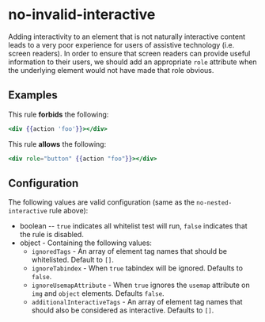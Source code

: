 # no-invalid-interactive

Adding interactivity to an element that is not naturally interactive content leads to a very poor experience for
users of assistive technology (i.e. screen readers). In order to ensure that screen readers can provide useful information to their users, we should add an appropriate `role` attribute when the underlying element would not have made that role obvious.

## Examples

This rule **forbids** the following:

```hbs
<div {{action 'foo'}}></div>
```

This rule **allows** the following:

```hbs
<div role="button" {{action "foo"}}></div>
```

## Configuration

The following values are valid configuration (same as the `no-nested-interactive` rule above):

* boolean -- `true` indicates all whitelist test will run, `false` indicates that the rule is disabled.
* object - Containing the following values:
  * `ignoredTags` - An array of element tag names that should be whitelisted. Default to `[]`.
  * `ignoreTabindex` - When `true` tabindex will be ignored. Defaults to `false`.
  * `ignoreUsemapAttribute` - When `true` ignores the `usemap` attribute on `img` and `object` elements. Defaults `false`.
  * `additionalInteractiveTags` - An array of element tag names that should also be considered as interactive. Defaults to `[]`.
